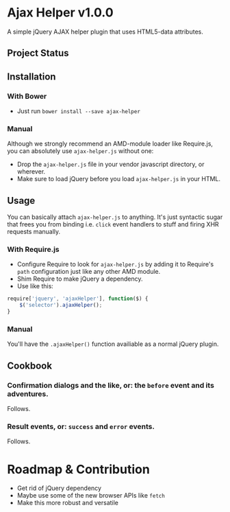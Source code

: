 # Ajax Helper v1.0.0

A simple jQuery AJAX helper plugin that uses HTML5-data attributes.

## Project Status


## Installation

### With Bower

* Just run `bower install --save ajax-helper`

### Manual

Although we strongly recommend an AMD-module loader like Require.js, you can absolutely use `ajax-helper.js` without one:

* Drop the `ajax-helper.js` file in your vendor javascript directory, or wherever.
* Make sure to load jQuery before you load `ajax-helper.js` in your HTML.

## Usage

You can basically attach `ajax-helper.js` to anything. It's just syntactic sugar that frees you from binding i.e. `click` event handlers to stuff and firing XHR requests manually.

### With Require.js

* Configure Require to look for `ajax-helper.js` by adding it to Require's `path` configuration just like any other AMD module.
* Shim Require to make jQuery a dependency.
* Use like this:

```javascript
require['jquery', 'ajaxHelper'], function($) {
	$('selector').ajaxHelper();	
}
```

### Manual

You'll have the `.ajaxHelper()` function availiable as a normal jQuery plugin.

## Cookbook

### Confirmation dialogs and the like, or: the `before` event and its adventures.

Follows.

### Result events, or: `success` and `error` events.

Follows.

# Roadmap & Contribution

* Get rid of jQuery dependency
* Maybe use some of the new browser APIs like `fetch`
* Make this more robust and versatile